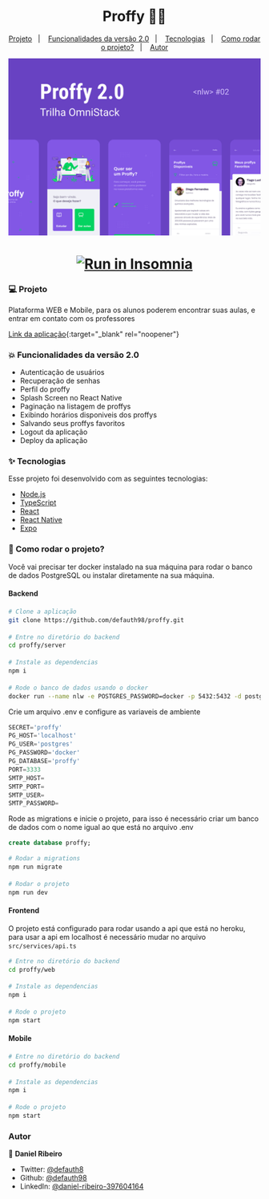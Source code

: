 <h1 align="center">Proffy 👨‍🎓 </h1>

<p align="center">
  <a href="#user-content-computer-projeto">Projeto</a>&nbsp;&nbsp;&nbsp;|&nbsp;&nbsp;&nbsp;
  <a href="#user-content-boom-funcionalidades-da-versão-20">Funcionalidades da versão 2.0</a>&nbsp;&nbsp;&nbsp;|&nbsp;&nbsp;&nbsp;
  <a href="#user-content--tecnologias">Tecnologias</a>&nbsp;&nbsp;&nbsp;|&nbsp;&nbsp;&nbsp;
  <a href="#user-content-rocket-como-rodar-o-projeto">Como rodar o projeto?</a>&nbsp;&nbsp;&nbsp;|&nbsp;&nbsp;&nbsp;
  <a href="#user-content-autor">Autor</a>
</p>

<p align="center">
  <img src=".github/capa.svg" align="center" width="900rem"/>
</p>

<h1 align="center">
  <a 
  href="https://insomnia.rest/run/?label=Proffy%20Backend%20API&uri=https%3A%2F%2Fgithub.com%2Fdefauth98%2Fproffy%2Fblob%2Fmaster%2Fserver%2FInsomnia_2020-10-27.json" 
  target="_blank"  ><img src="https://insomnia.rest/images/run.svg" alt="Run in Insomnia"></a>
</h1>


### :computer: Projeto 

Plataforma WEB e Mobile, para os alunos poderem encontrar suas aulas, e entrar em contato com os professores


[Link da aplicação](https://proffy-deploy-frontend.netlify.app/){:target="_blank" rel="noopener"}


### :boom: Funcionalidades da versão 2.0

- Autenticação de usuários
- Recuperação de senhas
- Perfil do proffy
- Splash Screen no React Native
- Paginação na listagem de proffys
- Exibindo horários disponiveis dos proffys
- Salvando seus proffys favoritos
- Logout da aplicação
- Deploy da aplicação

### ✨ Tecnologias

Esse projeto foi desenvolvido com as seguintes tecnologias:

- [Node.js][nodejs]
- [TypeScript][typescript]
- [React][reactjs]
- [React Native][rn]
- [Expo][expo]

[nodejs]: https://nodejs.org/
[typescript]: https://www.typescriptlang.org/
[expo]: https://expo.io/
[reactjs]: https://reactjs.org
[rn]: https://facebook.github.io/react-native/
[yarn]: https://yarnpkg.com/

### :rocket: Como rodar o projeto?

Você vai precisar ter docker instalado na sua máquina para rodar o banco de dados PostgreSQL ou instalar diretamente na sua máquina.

#### Backend

```bash
# Clone a aplicação
git clone https://github.com/defauth98/proffy.git

# Entre no diretório do backend
cd proffy/server

# Instale as dependencias
npm i

# Rode o banco de dados usando o docker
docker run --name nlw -e POSTGRES_PASSWORD=docker -p 5432:5432 -d postgres
```

Crie um arquivo .env e configure as variaveis de ambiente

```js
SECRET='proffy'
PG_HOST='localhost'
PG_USER='postgres'
PG_PASSWORD='docker'
PG_DATABASE='proffy'
PORT=3333
SMTP_HOST=
SMTP_PORT=
SMTP_USER=
SMTP_PASSWORD=
```

Rode as migrations e inicie o projeto, para isso é necessário criar um banco de dados com o nome igual ao que está no arquivo .env

```sql
create database proffy;
```


```bash
# Rodar a migrations
npm run migrate

# Rodar o projeto
npm run dev
```

#### Frontend

O projeto está configurado para rodar usando a api que está no heroku, para usar a api em localhost é necessário mudar no arquivo `src/services/api.ts`

```bash
# Entre no diretório do backend
cd proffy/web

# Instale as dependencias
npm i

# Rode o projeto
npm start
```

#### Mobile

```bash
# Entre no diretório do backend
cd proffy/mobile

# Instale as dependencias
npm i

# Rode o projeto
npm start
```

### Autor

👤 **Daniel Ribeiro**

- Twitter: [@defauth8](https://twitter.com/defauth8)
- Github: [@defauth98](https://github.com/defauth98)
- LinkedIn: [@daniel-ribeiro-397604164](https://linkedin.com/in/daniel-ribeiro-397604164)
